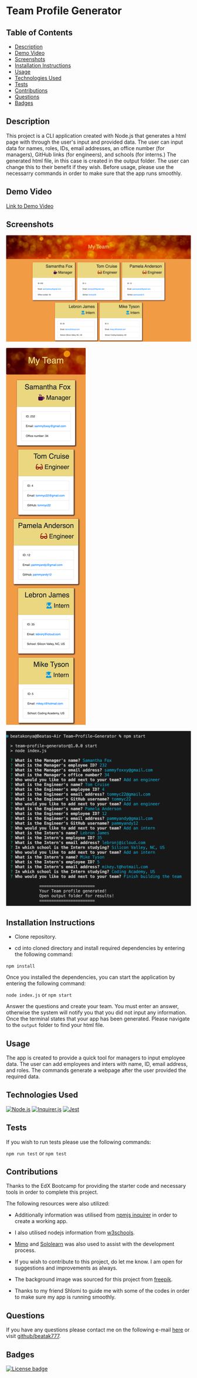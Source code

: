 # Team Profile Generator

## Table of Contents

* [Description](#description)
* [Demo Video](#demo-video)
* [Screenshots](#screenshots)
* [Installation Instructions](#installation-instructions)
* [Usage](#usage)
* [Technologies Used](#technologies-used)
* [Tests](#tests)
* [Contributions](#contributions)
* [Questions](#questions)
* [Badges](#badges)

## Description

This project is a CLI application created with Node.js that generates a html page with through the user's input and provided data. The user can input data for names, roles, IDs, email addresses, an office number (for managers), GitHub links (for engineers), and schools (for interns.) The generated html file, in this case is created in the output folder. The user can change this to their benefit if they wish. Before usage, please use the necessarry commands in order to make sure that the app runs smoothly.

## Demo Video

[Link to Demo Video](https://drive.google.com/file/d/1iSxLT8HwJ3VooWu1lInpJS_98X-SqXcy/view)

## Screenshots
![Browser Screenshot](screenshots/team.png)

![Mobile View Screenshot](screenshots/teams.png)

![Terminal Questions and Code Output](screenshots/tm.png)
  
## Installation Instructions


- Clone repository.

- cd into cloned directory and install required dependencies by entering the following command:

`npm install`

Once you installed the dependencies, you can start the application by entering the following command:

 `node index.js` or `npm start`

 Answer the questions and create your team. You must enter an answer, otherwise the system will notify you that you did not input any information.
 Once the terminal states that your app has been generated. Please navigate to the `output` folder to find your html file. 


## Usage

The app is created to provide a quick tool for managers to input employee data. The user can add employees and inters with name, ID, email address, and roles. The commands generate a webpage after the user provided the required data. 

## Technologies Used

[![Node.js](https://img.shields.io/badge/built%20with-Node.js-3c873a)](https://nodejs.org/en/) [![Inquirer.js](https://img.shields.io/badge/built%20with-Inquirer.js-68a063)](https://www.npmjs.com/package/inquirer) [![Jest](https://img.shields.io/badge/built%20with-Jest-6ec532)](https://jestjs.io/)

## Tests
If you wish to run tests please use the following commands:

`npm run test` or `npm test`


## Contributions
  
Thanks to the EdX Bootcamp for providing the starter code and necessary tools in order to  complete this project. 

The following resources were also utilized:

- Additionally information was utilised from [npmjs inquirer](https://www.npmjs.com/package/inquirer) in order to create a working app.

- I also utilised nodejs information from [w3schools](https://www.w3schools.com/nodejs/).

- [Mimo](https://mimo.org/) and [Sololearn](https://www.sololearn.com) was also used to  assist with the development process.

- If you wish to contribute to this project, do let me know. I am open for suggestions and improvements as always.

- The background image was sourced for this project from [freepik](https://img.freepik.com).

- Thanks to my friend Shlomi to guide me with some of the codes in order to make sure my app is running smoothly.


## Questions

If you have any questions please contact me on the following e-mail [here](mailto:beatakonya@gmail.com?subject=[GitHub]%20Dev%20Connect) or visit [github/beatak777](https://github.com/beatak777).

## Badges

[![License badge](https://img.shields.io/badge/license-MIT-00560d)](./LICENSE)